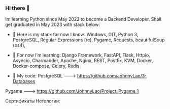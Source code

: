 ### Hi there 👋

Im learning Python since May 2022 to become a Backend Developer. Shall get graduated in May 2023 with stack below:

- 🔭 Here is my stack for now I know:
Windows, GIT, Python 3, PostgreSQL, Regular Expressions (re), Pygame, Requests, beautifulSoup (bs4),

- 🌱 For now I’m learning:
Django Framework, FastAPI, Flask, Httpio, Asyncio, Charmander, Apache, Nginx, REST, Postfix, KVM, Docker, Docker-compose, Celery, Redis

- 💬 My code:
PostgreSQL ---> https://github.com/JohnnyLao/3-Databases

Pygame ---> https://github.com/JohnnyLao/Project_Pygame_1

Сертификаты Нетологии:

<!--
**JohnnyLao/JohnnyLao** is a ✨ _special_ ✨ repository because its `README.md` (this file) appears on your GitHub profile.

Here are some ideas to get you started:

- 🔭 I’m currently working on ...
- 🌱 I’m currently learning ...
- 👯 I’m looking to collaborate on ...
- 🤔 I’m looking for help with ...
- 💬 Ask me about ...
- 📫 How to reach me: ...
- 😄 Pronouns: ...
- ⚡ Fun fact: ...
-->
